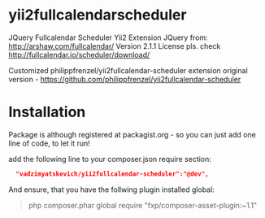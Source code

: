 yii2fullcalendarscheduler
================
JQuery Fullcalendar Scheduler Yii2 Extension
JQuery from: http://arshaw.com/fullcalendar/
Version 2.1.1
License pls. check http://fullcalendar.io/scheduler/download/

Customized philippfrenzel/yii2fullcalendar-scheduler extension
original version - https://github.com/philippfrenzel/yii2fullcalendar-scheduler

Installation
============
Package is although registered at packagist.org - so you can just add one line of code, to let it run!

add the following line to your composer.json require section:
```json
  "vadzimyatskevich/yii2fullcalendar-scheduler":"@dev",
```

And ensure, that you have the follwing plugin installed global:

> php composer.phar global require "fxp/composer-asset-plugin:~1.1"
